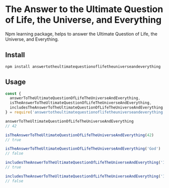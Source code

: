 # The Answer to the Ultimate Question of Life, the Universe, and Everything

Npm learning package, helps to answer the Ultimate Question of Life, the Universe, and Everything.

## Install

```
npm install answertotheultimatequestionoflifetheuniverseandeverything
```

## Usage

```javascript
const {
  answerToTheUltimateQuestionOfLifeTheUniverseAndEverything,
  isTheAnswerToTheUltimateQuestionOfLifeTheUniverseAndEverything,
  includesTheAnswerToTheUltimateQuestionOfLifeTheUniverseAndEverything
} = require('answertotheultimatequestionoflifetheuniverseandeverything')

answerToTheUltimateQuestionOfLifeTheUniverseAndEverything
// 42

isTheAnswerToTheUltimateQuestionOfLifeTheUniverseAndEverything(42)
// true

isTheAnswerToTheUltimateQuestionOfLifeTheUniverseAndEverything('God')
// false

includesTheAnswerToTheUltimateQuestionOfLifeTheUniverseAndEverything('Is 42 the answer?')
// true

includesTheAnswerToTheUltimateQuestionOfLifeTheUniverseAndEverything('Is God the answer?')
// false
```
